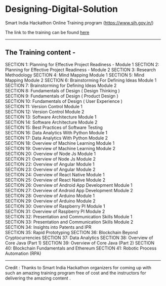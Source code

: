 # Designing-Digital-Solution
Smart India Hackathon  Online Training program (https://www.sih.gov.in/)

The link to the training can be found [here](https://swayam.gov.in/nd2_aic19_de01/preview)

--- 
## The Training content -
SECTION 1:  Planning for Effective Project Readiness - Module 1
SECTION 2:  Planning for Effective Project Readiness - Module 2
SECTION 3:  Research Methodology
SECTION 4:  Mind Mapping Module 1
SECTION 5:  Mind Mapping Module 2
SECTION 6:  Brainstorming For Defining Ideas Module 1                         
SECTION 7:  Brainstorming for Defining Ideas Module 2                          
SECTION 8:  Fundamentals of Design ( Design Thinking )                        
SECTION 9:  Fundamentals of Design ( Product Design )                         
SECTION 10:  Fundamentals of Design ( User Experience )                          
SECTION 11:  Version Control Module 1                           
SECTION 12:  Version Control Module 2                           
SECTION 13:  Software Architecture Module 1                          
SECTION 14:  Software Architecture Module 2                          
SECTION 15:  Best Practices of Software Testing                         
SECTION 16:  Data Analytics With Python Module 1                           
SECTION 17:  Data Analytics With Python Module 2                           
SECTION 18:  Overview of Machine Learning Module 1                          
SECTION 19:  Overview of Machine Learning Module 2                           
SECTION 20:  Overview of  Node Js Module 1                          
SECTION 21:  Overview of  Node Js Module 2                          
SECTION 22:  Overview of  Angular Module 1                          
SECTION 23:  Overview of  Angular Module 2                           
SECTION 24:  Overview of  React Native Module 1                         
SECTION 25:  Overview of  React Native Module 2                          
SECTION 26:  Overview of  Android App Development Module 1                         
SECTION 27:  Overview of  Android App Development Module 2                         
SECTION 28:  Overview of  Arduino Module 1                        
SECTION 29:  Overview of  Arduino Module 2                          
SECTION 30:  Overview of  Raspberry PI Module 1                           
SECTION 31: Overview of  Raspberry PI Module 2                           
SECTION 32:  Presentation and Communication Skills Module 1                           
SECTION 33:  Presentation and Communication Skills Module 2                          
SECTION 34:  Insights into Patents and IPR                          
SECTION 35:  Rapid Prototyping
SECTION 36:  Blockchain Beyond Cryptocurrencies
SECTION 37:  Data Analytics
SECTION 38:  Overview of Core Java (Part 1) 
SECTION 39:  Overview of Core Java (Part 2) 
SECTION 40:  Blockchain Fundamentals and Ethereum
SECTION 41:  Robotic Process Automation (RPA)

---
Credit : Thanks to Smart India Hackathon organizers for coming up with such an amazing training program free of cost and the instructors for delivering the amazing content .
